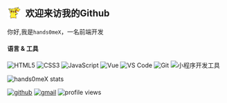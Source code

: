 <h2 style="display: flex;align-items: center">
    <img src="./images/pikaqiu.gif" alt="Hi" width="32" />
    <div style="margin-left: 10px">欢迎来访我的Github</div>
</h2>

你好,我是`hands0meX`，一名前端开发

#### 语言 & 工具

![HTML5](https://img.shields.io/badge/-HTML5-E34C26?style=flat&logo=html5&logoColor=ffffff)
![CSS3](https://img.shields.io/badge/-CSS3-2861EA?style=flat&logo=css3)
![JavaScript](https://img.shields.io/badge/-JavaScript-F7DF1C?style=flat&logo=javascript&logoColor=000000&labelColor=ECD83E&color=ECD83E)
![Vue](https://img.shields.io/badge/-Vue-07C160?logoColor=FFFFFF&style=flat&logo=Vue.js)
![VS Code](https://img.shields.io/badge/-VSCode-41A8ED?style=flat&logo=visual-studio-code)
![Git](https://img.shields.io/badge/-Git-ED5A47?style=flat&logo=git&logoColor=ffffff)
![小程序开发工具](https://img.shields.io/badge/-小程序开发工具-07C160?style=flat&logo=WeChat&logoColor=ffffff)

<img alt="hands0meX stats" width="360" src="https://github-readme-stats.vercel.app/api?username=hands0meX&theme=dark"/>

[![github](https://img.shields.io/badge/-hands0meX-%23323031?style=flat&logo=github)](https://github.com/hands0meX)
<a href="mailto:hands0meX9707@gmail.com"><img src="https://img.shields.io/badge/-hands0meX9707@gmail.com-%23323031?style=flat&logo=gmail" alt="gmail" /></a>
![profile views](https://komarev.com/ghpvc/?username=hands0meX&style=flat)

<!-- <div>
    <img src="./images/jienigui.gif" alt="Hi" width="32" />
    <img src="./images/miaowazhongzi.gif" alt="Hi" width="32" />
    <img src="./images/xiaohuolong.gif" alt="Hi" width="32" />
</div> -->
